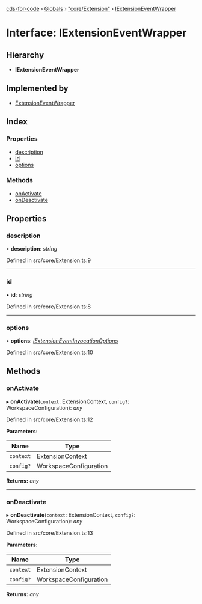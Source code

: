 [cds-for-code](../README.md) › [Globals](../globals.md) › ["core/Extension"](../modules/_core_extension_.md) › [IExtensionEventWrapper](_core_extension_.iextensioneventwrapper.md)

# Interface: IExtensionEventWrapper

## Hierarchy

* **IExtensionEventWrapper**

## Implemented by

* [ExtensionEventWrapper](../classes/_core_extension_.extensioneventwrapper.md)

## Index

### Properties

* [description](_core_extension_.iextensioneventwrapper.md#description)
* [id](_core_extension_.iextensioneventwrapper.md#id)
* [options](_core_extension_.iextensioneventwrapper.md#options)

### Methods

* [onActivate](_core_extension_.iextensioneventwrapper.md#onactivate)
* [onDeactivate](_core_extension_.iextensioneventwrapper.md#ondeactivate)

## Properties

###  description

• **description**: *string*

Defined in src/core/Extension.ts:9

___

###  id

• **id**: *string*

Defined in src/core/Extension.ts:8

___

###  options

• **options**: *[IExtensionEventInvocationOptions](_core_extension_.iextensioneventinvocationoptions.md)*

Defined in src/core/Extension.ts:10

## Methods

###  onActivate

▸ **onActivate**(`context`: ExtensionContext, `config?`: WorkspaceConfiguration): *any*

Defined in src/core/Extension.ts:12

**Parameters:**

Name | Type |
------ | ------ |
`context` | ExtensionContext |
`config?` | WorkspaceConfiguration |

**Returns:** *any*

___

###  onDeactivate

▸ **onDeactivate**(`context`: ExtensionContext, `config?`: WorkspaceConfiguration): *any*

Defined in src/core/Extension.ts:13

**Parameters:**

Name | Type |
------ | ------ |
`context` | ExtensionContext |
`config?` | WorkspaceConfiguration |

**Returns:** *any*
